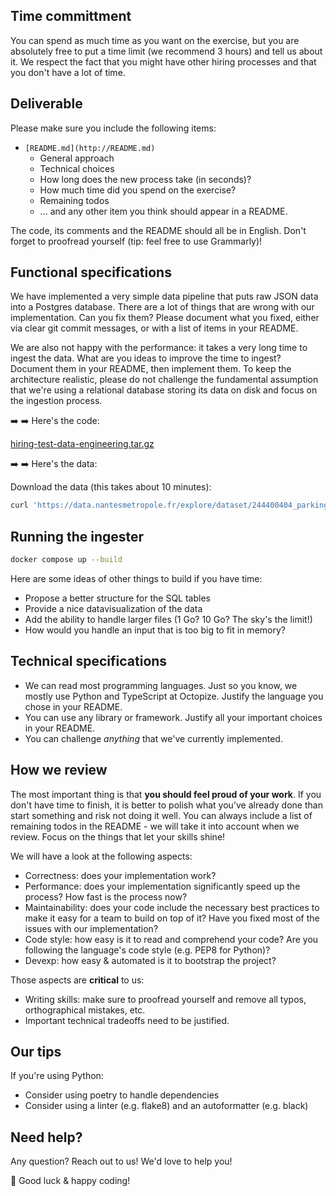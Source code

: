 ## Time committment

You can spend as much time as you want on the exercise, but you are absolutely free to put a time limit (we recommend 3 hours) and tell us about it. We respect the fact that you might have other hiring processes and that you don't have a lot of time.

## Deliverable

Please make sure you include the following items:

- `[README.md](http://README.md)`
    - General approach
    - Technical choices
    - How long does the new process take (in seconds)?
    - How much time did you spend on the exercise?
    - Remaining todos
    - ... and any other item you think should appear in a README.

The code, its comments and the README should all be in English. Don't forget to proofread yourself (tip: feel free to use Grammarly)!

## Functional specifications

We have implemented a very simple data pipeline that puts raw JSON data into a Postgres database. There are a lot of things that are wrong with our implementation. Can you fix them? Please document what you fixed, either via clear git commit messages, or with a list of items in your README.

We are also not happy with the performance: it takes a very long time to ingest the data. What are you ideas to improve the time to ingest? Document them in your README, then implement them. To keep the architecture realistic, please do not challenge the fundamental assumption that we're using a relational database storing its data on disk and focus on the ingestion process.

➡️  ➡️  Here's the code:

[hiring-test-data-engineering.tar.gz](https://s3-us-west-2.amazonaws.com/secure.notion-static.com/b477f537-1eb5-4114-90b3-65222b398555/hiring-test-data-engineering.tar.gz)

➡️  ➡️  Here's the data:

Download the data (this takes about 10 minutes):

```bash
curl 'https://data.nantesmetropole.fr/explore/dataset/244400404_parkings-publics-nantes-statistiques-occupation-2020/download/?format=json' -o data/parking-data.json
```

## Running the ingester

```bash
docker compose up --build
```

Here are some ideas of other things to build if you have time:

- Propose a better structure for the SQL tables
- Provide a nice datavisualization of the data
- Add the ability to handle larger files (1 Go? 10 Go? The sky's the limit!)
- How would you handle an input that is too big to fit in memory?

## Technical specifications

- We can read most programming languages. Just so you know, we mostly use Python and TypeScript at Octopize. Justify the language you chose in your README.
- You can use any library or framework. Justify all your important choices in your README.
- You can challenge *anything* that we've currently implemented.

## How we review

The most important thing is that **you should feel proud of your work**. If you don't have time to finish, it is better to polish what you've already done than start something and risk not doing it well. You can always include a list of remaining todos in the README - we will take it into account when we review. Focus on the things that let your skills shine!

We will have a look at the following aspects:

- Correctness: does your implementation work?
- Performance: does your implementation significantly speed up the process? How fast is the process now?
- Maintainability: does your code include the necessary best practices to make it easy for a team to build on top of it? Have you fixed most of the issues with our implementation?
- Code style: how easy is it to read and comprehend your code? Are you following the language's code style (e.g. PEP8 for Python)?
- Devexp: how easy & automated is it to bootstrap the project?

Those aspects are **critical** to us:

- Writing skills: make sure to proofread yourself and remove all typos, orthographical mistakes, etc.
- Important technical tradeoffs need to be justified.

## Our tips

If you're using Python:

- Consider using poetry to handle dependencies
- Consider using a linter (e.g. flake8) and an autoformatter (e.g. black)

## Need help?

Any question? Reach out to us! We'd love to help you!

🚀  Good luck & happy coding!